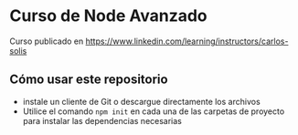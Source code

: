 # Curso de Node Avanzado
Curso publicado en https://www.linkedin.com/learning/instructors/carlos-solis

## Cómo usar este repositorio

- instale un cliente de Git o descargue directamente los archivos
- Utilice el comando `npm init` en cada una de las carpetas de proyecto para instalar las dependencias necesarias
